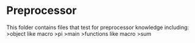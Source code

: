 # Preprocessor

This folder contains files that test for preprocessor knowledge including:
	>object like macro
	>pi
	>main
	>functions like macro
	>sum
